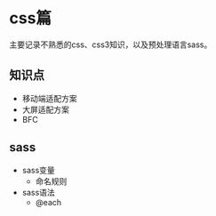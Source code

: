 # css篇
主要记录不熟悉的css、css3知识，以及预处理语言sass。

## 知识点
- 移动端适配方案
- 大屏适配方案
- BFC

## sass
- sass变量
  - 命名规则
- sass语法
  - @each